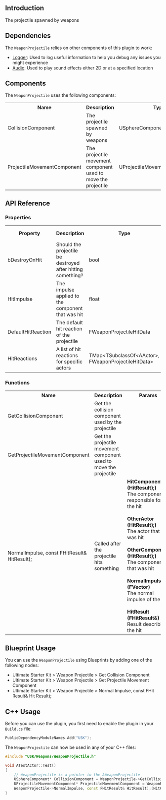 ## Introduction
The projectile spawned by weapons

## Dependencies
The <code>WeaponProjectile</code> relies on other components of this plugin to work:
<ul>
	<li><a href="../logger">Logger</a>: Used to log useful information to help you debug any issues you might experience</li>
	<li><a href="../audio">Audio</a>: Used to play sound effects either 2D or at a specified location</li>
</ul>

## Components
The <code>WeaponProjectile</code> uses the following components:
<table>
	<tr>
		<th>Name</th>
		<th>Description</th>
		<th>Type</th>
	</tr>
	<tr>
		<td>CollisionComponent</td>
		<td>The projectile spawned by weapons</td>
		<td>USphereComponent*</td>
	</tr>
	<tr>
		<td>ProjectileMovementComponent</td>
		<td>The projectile movement component used to move the projectile</td>
		<td>UProjectileMovementComponent*</td>
	</tr>
</table>

## API Reference
### Properties
<table>
	<tr>
		<th>Property</th>
		<th>Description</th>
		<th>Type</th>
		<th>Default Value</th>
	</tr>
	<tr>
		<td>bDestroyOnHit</td>
		<td>Should the projectile be destroyed after hitting something?</td>
		<td>bool</td>
		<td>true</td>
	</tr>
	<tr>
		<td>HitImpulse</td>
		<td>The impulse applied to the component that was hit</td>
		<td>float</td>
		<td></td>
	</tr>
	<tr>
		<td>DefaultHitReaction</td>
		<td>The default hit reaction of the projectile</td>
		<td>FWeaponProjectileHitData</td>
		<td></td>
	</tr>
	<tr>
		<td>HitReactions</td>
		<td>A list of hit reactions for specific actors</td>
		<td>TMap&lt;TSubclassOf&lt;AActor&gt;, FWeaponProjectileHitData&gt;</td>
		<td></td>
	</tr>
</table>

### Functions
<table>
	<tr>
		<th>Name</th>
		<th>Description</th>
		<th>Params</th>
		<th>Return</th>
	</tr>
	<tr>
		<td>GetCollisionComponent</td>
		<td>Get the collision component used by the projectile</td>
		<td></td>
		<td><strong>USphereComponent*</strong><br/>The collision component used by the projectile</td>
	</tr>
	<tr>
		<td>GetProjectileMovementComponent</td>
		<td>Get the projectile movement component used to move the projectile</td>
		<td></td>
		<td><strong>UProjectileMovementComponent*</strong><br/>The projectile movement component used to move the projectile</td>
	</tr>
	<tr>
		<td>NormalImpulse, const FHitResult& HitResult);</td>
		<td>Called after the projectile hits something</td>
		<td><strong>HitComponent (HitResult);)</strong><br/>The component responsible for the hit<br/><br/><strong>OtherActor (HitResult);)</strong><br/>The actor that was hit<br/><br/><strong>OtherComponent (HitResult);)</strong><br/>The component that was hit<br/><br/><strong>NormalImpulse (FVector)</strong><br/>The normal impulse of the hit<br/><br/><strong>HitResult (FHitResult&)</strong><br/>Result describing the hit</td>
		<td></td>
	</tr>
</table>

## Blueprint Usage
You can use the <code>WeaponProjectile</code> using Blueprints by adding one of the following nodes:
<ul>
	<li>Ultimate Starter Kit > Weapon Projectile > Get Collision Component</li>
	<li>Ultimate Starter Kit > Weapon Projectile > Get Projectile Movement Component</li>
	<li>Ultimate Starter Kit > Weapon Projectile > Normal Impulse, const FHit Result& Hit Result);</li>
</ul>

## C++ Usage
Before you can use the plugin, you first need to enable the plugin in your <code>Build.cs</code> file:
```c++
PublicDependencyModuleNames.Add("USK");
```

The <code>WeaponProjectile</code> can now be used in any of your C++ files:
```c++
#include "USK/Weapons/WeaponProjectile.h"

void ATestActor::Test()
{
	// WeaponProjectile is a pointer to the AWeaponProjectile
	USphereComponent* CollisionComponent = WeaponProjectile->GetCollisionComponent();
	UProjectileMovementComponent* ProjectileMovementComponent = WeaponProjectile->GetProjectileMovementComponent();
	WeaponProjectile->NormalImpulse, const FHitResult& HitResult);(HitComponent, OtherActor, OtherComponent, NormalImpulse, HitResult);
}
```
